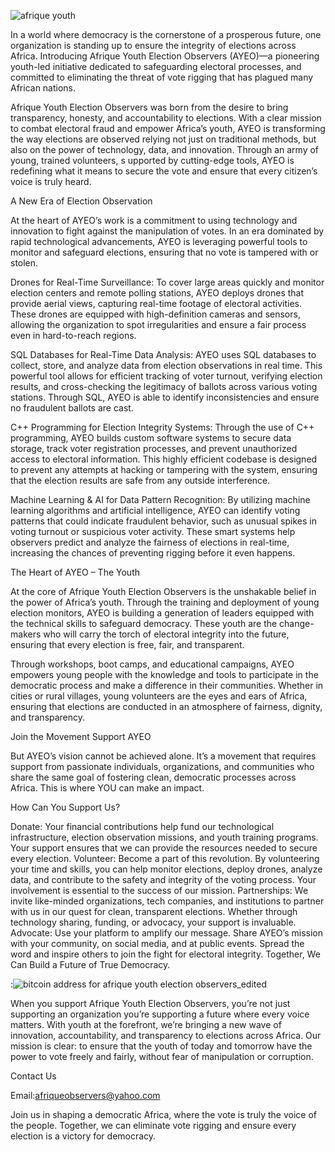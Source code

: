
![afrique youth](https://github.com/user-attachments/assets/74c3aa28-815c-4cee-b7d4-7a2c4a7b9e31)



In a world where democracy is the cornerstone of a prosperous future, one organization is standing up to ensure the integrity of elections across Africa. Introducing Afrique Youth Election Observers (AYEO)—a pioneering youth-led initiative dedicated to safeguarding electoral processes, and committed to eliminating the threat of vote rigging that has plagued many African nations.

Afrique Youth Election Observers was born from the desire to bring transparency, honesty, and accountability to elections. With a clear mission to combat electoral fraud and empower Africa’s youth, 
AYEO is transforming the way elections are observed relying not just on traditional methods, but also on the power of technology, data, and innovation. Through an army of young, trained volunteers, s
upported by cutting-edge tools, AYEO is redefining what it means to secure the vote and ensure that every citizen’s voice is truly heard.

A New Era of Election Observation

At the heart of AYEO’s work is a commitment to using technology and innovation to fight against the manipulation of votes. In an era dominated by rapid technological advancements, AYEO is leveraging powerful tools to monitor and safeguard elections, ensuring that no vote is tampered with or stolen.

Drones for Real-Time Surveillance: To cover large areas quickly and monitor election centers and remote polling stations, AYEO deploys drones that provide aerial views, capturing real-time footage of electoral activities. These drones are equipped with high-definition cameras and sensors, allowing the organization to spot irregularities and ensure a fair process even in hard-to-reach regions.

SQL Databases for Real-Time Data Analysis: AYEO uses SQL databases to collect, store, and analyze data from election observations in real time. This powerful tool allows for efficient tracking of voter turnout, verifying election results, and cross-checking the legitimacy of ballots across various voting stations. Through SQL, AYEO is able to identify inconsistencies and ensure no fraudulent ballots are cast.

C++ Programming for Election Integrity Systems: Through the use of C++ programming, AYEO builds custom software systems to secure data storage, track voter registration processes, and prevent unauthorized access to electoral information. This highly efficient codebase is designed to prevent any attempts at hacking or tampering with the system, ensuring that the election results are safe from any outside interference.

Machine Learning & AI for Data Pattern Recognition: By utilizing machine learning algorithms and artificial intelligence, AYEO can identify voting patterns that could indicate fraudulent behavior, such as unusual spikes in voting turnout or suspicious voter activity. These smart systems help observers predict and analyze the fairness of elections in real-time, increasing the chances of preventing rigging before it even happens.

The Heart of AYEO – The Youth

At the core of Afrique Youth Election Observers is the unshakable belief in the power of Africa’s youth. 
Through the training and deployment of young election monitors, AYEO is building a generation of leaders equipped with the technical skills to safeguard democracy. 
These youth are the change-makers who will carry the torch of electoral integrity into the future, ensuring that every election is free, fair, and transparent.

Through workshops, boot camps, and educational campaigns, AYEO empowers young people with the knowledge and tools to participate in 
the democratic process and make a difference in their communities. Whether in cities or rural villages, young volunteers are the eyes and ears of Africa, 
ensuring that elections are conducted in an atmosphere of fairness, dignity, and transparency.

Join the Movement Support AYEO

But AYEO’s vision cannot be achieved alone. 
It’s a movement that requires support from passionate individuals, organizations, and communities who share the same goal of fostering clean, democratic processes across Africa. 
This is where YOU can make an impact.

How Can You Support Us?

Donate: Your financial contributions help fund our technological infrastructure, election observation missions, and youth training programs. 
Your support ensures that we can provide the resources needed to secure every election.
Volunteer: Become a part of this revolution. By volunteering your time and skills, you can help monitor elections, deploy drones, analyze data, and contribute to the safety and integrity of the voting process. Your involvement is essential to the success of our mission.
Partnerships: We invite like-minded organizations, tech companies, and institutions to partner with us in our quest for clean, transparent elections. 
Whether through technology sharing, funding, or advocacy, your support is invaluable.
Advocate: Use your platform to amplify our message. Share AYEO’s mission with your community, on social media, and at public events. 
Spread the word and inspire others to join the fight for electoral integrity. Together, We Can Build a Future of True Democracy.

:![bitcoin address for afrique youth election observers_edited](https://github.com/user-attachments/assets/a4d88182-c3c5-4deb-a2a0-3f3bcc3cbfbe)

When you support Afrique Youth Election Observers, you’re not just supporting an organization you’re supporting a future where every voice matters. 
With youth at the forefront, we’re bringing a new wave of innovation, accountability, and transparency to elections across Africa. 
Our mission is clear: to ensure that the youth of today and tomorrow have the power to vote freely and fairly, without fear of manipulation or corruption.





Contact Us

Email:afriqueobservers@yahoo.com

Join us in shaping a democratic Africa, where the vote is truly the voice of the people. 
Together, we can eliminate vote rigging and ensure every election is a victory for democracy.
